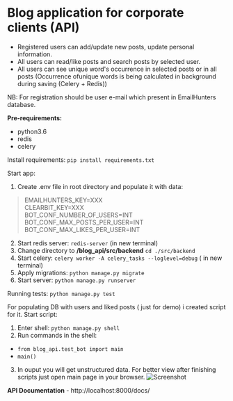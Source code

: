 # Blog application for corporate clients (API) #

- Registered users can add/update new posts, update personal information.
- All users can read/like posts and search posts by selected user.
- All users can see unique word's occurrence in selected posts or in all posts (Occurrence ofunique words is being calculated in background during saving (Celery + Redis))

NB: For registration should be user e-mail which present in EmailHunters database.

**Pre-requirements:**
  - python3.6
  - redis
  - celery

Install requirements:
  `pip install requirements.txt`

Start app:
1) Create .env file in root directory and populate it with data:

>  EMAILHUNTERS_KEY=XXX<br />
>  CLEARBIT_KEY=XXX<br />
>  BOT_CONF_NUMBER_OF_USERS=INT<br />
>  BOT_CONF_MAX_POSTS_PER_USER=INT<br />
>  BOT_CONF_MAX_LIKES_PER_USER=INT<br />
 

2) Start redis server: `redis-server` (in new terminal)
3) Change directory to **/blog_api/src/backend** `cd ./src/backend`
4) Start celery: `celery worker -A celery_tasks --loglevel=debug` ( in new terminal)
5) Apply migrations: `python manage.py migrate`
6) Start server: `python manage.py runserver`

  
Running tests:
  `python manage.py test`

For populating DB with users and liked posts ( just for demo) i created script for it. 
Start script:
1) Enter shell: `python manage.py shell`
2) Run commands in the shell: 
- `from blog_api.test_bot import main`
- `main()`
3) In ouput you will get unstructured data. For better view after finishing scripts just open main page in your browser.
![Screenshot](https://b.radikal.ru/b13/1902/5e/4751cc4f8be0.png "Screenshot")

**API Documentation** - http://localhost:8000/docs/
